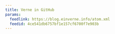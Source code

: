 ```yaml
---
title: Verne in GitHub
params:
  feedlink: https://blog.einverne.info/atom.xml
  feedid: 4ce541db6757bf1e157cf6700f7e903b
---
```

